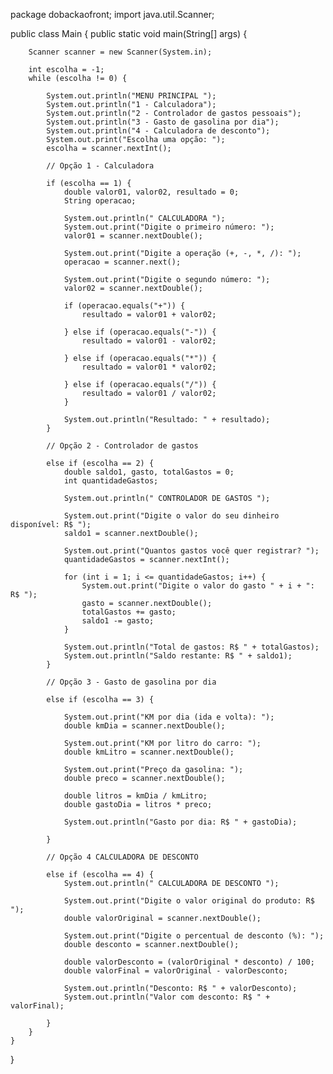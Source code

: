 package dobackaofront;
import java.util.Scanner;

public class Main {
    public static void main(String[] args) {

        Scanner scanner = new Scanner(System.in);

        int escolha = -1;
        while (escolha != 0) {

            System.out.println("MENU PRINCIPAL ");
            System.out.println("1 - Calculadora");
            System.out.println("2 - Controlador de gastos pessoais");
            System.out.println("3 - Gasto de gasolina por dia");
            System.out.println("4 - Calculadora de desconto");
            System.out.print("Escolha uma opção: ");
            escolha = scanner.nextInt();

            // Opção 1 - Calculadora

            if (escolha == 1) {
                double valor01, valor02, resultado = 0;
                String operacao;

                System.out.println(" CALCULADORA ");
                System.out.print("Digite o primeiro número: ");
                valor01 = scanner.nextDouble();

                System.out.print("Digite a operação (+, -, *, /): ");
                operacao = scanner.next();

                System.out.print("Digite o segundo número: ");
                valor02 = scanner.nextDouble();

                if (operacao.equals("+")) {
                    resultado = valor01 + valor02;

                } else if (operacao.equals("-")) {
                    resultado = valor01 - valor02;

                } else if (operacao.equals("*")) {
                    resultado = valor01 * valor02;

                } else if (operacao.equals("/")) {
                    resultado = valor01 / valor02;
                }

                System.out.println("Resultado: " + resultado);
            }

            // Opção 2 - Controlador de gastos

            else if (escolha == 2) {
                double saldo1, gasto, totalGastos = 0;
                int quantidadeGastos;

                System.out.println(" CONTROLADOR DE GASTOS ");

                System.out.print("Digite o valor do seu dinheiro disponível: R$ ");
                saldo1 = scanner.nextDouble();

                System.out.print("Quantos gastos você quer registrar? ");
                quantidadeGastos = scanner.nextInt();

                for (int i = 1; i <= quantidadeGastos; i++) {
                    System.out.print("Digite o valor do gasto " + i + ": R$ ");
                    gasto = scanner.nextDouble();
                    totalGastos += gasto;
                    saldo1 -= gasto;
                }

                System.out.println("Total de gastos: R$ " + totalGastos);
                System.out.println("Saldo restante: R$ " + saldo1);
            }

            // Opção 3 - Gasto de gasolina por dia

            else if (escolha == 3) {

                System.out.print("KM por dia (ida e volta): ");
                double kmDia = scanner.nextDouble();

                System.out.print("KM por litro do carro: ");
                double kmLitro = scanner.nextDouble();

                System.out.print("Preço da gasolina: ");
                double preco = scanner.nextDouble();

                double litros = kmDia / kmLitro;
                double gastoDia = litros * preco;

                System.out.println("Gasto por dia: R$ " + gastoDia);

            }

            // Opção 4 CALCULADORA DE DESCONTO

            else if (escolha == 4) {
                System.out.println(" CALCULADORA DE DESCONTO ");

                System.out.print("Digite o valor original do produto: R$ ");
                double valorOriginal = scanner.nextDouble();

                System.out.print("Digite o percentual de desconto (%): ");
                double desconto = scanner.nextDouble();

                double valorDesconto = (valorOriginal * desconto) / 100;
                double valorFinal = valorOriginal - valorDesconto;

                System.out.println("Desconto: R$ " + valorDesconto);
                System.out.println("Valor com desconto: R$ " + valorFinal);

            }
        }
    }
}







